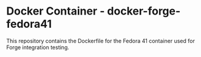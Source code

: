 # Docker Container - docker-forge-fedora41

This repository contains the Dockerfile for the Fedora 41 container used for Forge integration testing.
